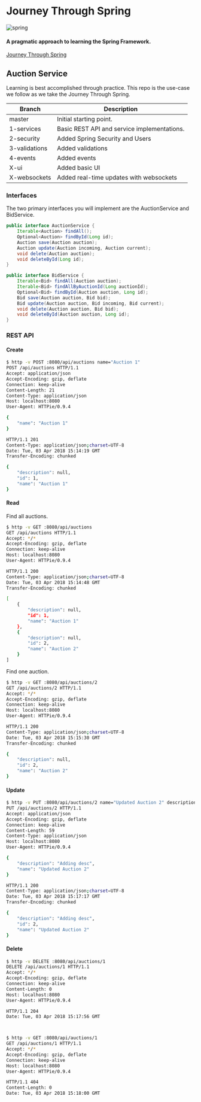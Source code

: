 Journey Through Spring
======
![spring](https://user-images.githubusercontent.com/26745523/37191895-099bbea8-2328-11e8-8b88-657c49317c2d.png)

#### A pragmatic approach to learning the Spring Framework. 
[Journey Through Spring](https://github.com/JahnelGroup/journey-through-spring)

Auction Service 
------
Learning is best accomplished through practice. This repo is the use-case we follow as we take the Journey Through Spring.

| Branch         | Description                                               |
| -------------- | --------------------------------------------------------- |
| master         | Initial starting point.                                   |
| 1-services     | Basic REST API and service implementations.               |
| 2-security     | Added Spring Security and Users                           |
| 3-validations  | Added validations                                         |
| 4-events       | Added events                                              |
| X-ui           | Added basic UI                                            |
| X-websockets   | Added real-time updates with websockets                   |

### Interfaces

The two primary interfaces you will implement are the AuctionService and BidService.
```java
public interface AuctionService {
    Iterable<Auction> findAll();
    Optional<Auction> findById(Long id);
    Auction save(Auction auction);
    Auction update(Auction incoming, Auction current);
    void delete(Auction auction);
    void deleteById(Long id);
}

public interface BidService {
    Iterable<Bid> findAll(Auction auction);
    Iterable<Bid> findAllByAuctionId(Long auctionId);
    Optional<Bid> findById(Auction auction, Long id);
    Bid save(Auction auction, Bid bid);
    Bid update(Auction auction, Bid incoming, Bid current);
    void delete(Auction auction, Bid bid);
    void deleteById(Auction auction, Long id);
}
```

### REST API

#### Create

```bash
$ http -v POST :8080/api/auctions name="Auction 1"
POST /api/auctions HTTP/1.1
Accept: application/json
Accept-Encoding: gzip, deflate
Connection: keep-alive
Content-Length: 21
Content-Type: application/json
Host: localhost:8080
User-Agent: HTTPie/0.9.4

{
    "name": "Auction 1"
}

HTTP/1.1 201 
Content-Type: application/json;charset=UTF-8
Date: Tue, 03 Apr 2018 15:14:19 GMT
Transfer-Encoding: chunked

{
    "description": null,
    "id": 1,
    "name": "Auction 1"
}
```

#### Read

Find all auctions.

```bash
$ http -v GET :8080/api/auctions
GET /api/auctions HTTP/1.1
Accept: */*
Accept-Encoding: gzip, deflate
Connection: keep-alive
Host: localhost:8080
User-Agent: HTTPie/0.9.4

HTTP/1.1 200 
Content-Type: application/json;charset=UTF-8
Date: Tue, 03 Apr 2018 15:14:48 GMT
Transfer-Encoding: chunked

[
    {
        "description": null,
        "id": 1,
        "name": "Auction 1"
    },
    {
        "description": null,
        "id": 2,
        "name": "Auction 2"
    }
]
``` 

Find one auction.

```bash
$ http -v GET :8080/api/auctions/2
GET /api/auctions/2 HTTP/1.1
Accept: */*
Accept-Encoding: gzip, deflate
Connection: keep-alive
Host: localhost:8080
User-Agent: HTTPie/0.9.4

HTTP/1.1 200 
Content-Type: application/json;charset=UTF-8
Date: Tue, 03 Apr 2018 15:15:30 GMT
Transfer-Encoding: chunked

{
    "description": null,
    "id": 2,
    "name": "Auction 2"
}
```

#### Update

```bash
$ http -v PUT :8080/api/auctions/2 name="Updated Auction 2" description="Adding desc"
PUT /api/auctions/2 HTTP/1.1
Accept: application/json
Accept-Encoding: gzip, deflate
Connection: keep-alive
Content-Length: 59
Content-Type: application/json
Host: localhost:8080
User-Agent: HTTPie/0.9.4

{
    "description": "Adding desc",
    "name": "Updated Auction 2"
}

HTTP/1.1 200 
Content-Type: application/json;charset=UTF-8
Date: Tue, 03 Apr 2018 15:17:17 GMT
Transfer-Encoding: chunked

{
    "description": "Adding desc",
    "id": 2,
    "name": "Updated Auction 2"
}
```

#### Delete

```bash
$ http -v DELETE :8080/api/auctions/1
DELETE /api/auctions/1 HTTP/1.1
Accept: */*
Accept-Encoding: gzip, deflate
Connection: keep-alive
Content-Length: 0
Host: localhost:8080
User-Agent: HTTPie/0.9.4

HTTP/1.1 204 
Date: Tue, 03 Apr 2018 15:17:56 GMT



$ http -v GET :8080/api/auctions/1
GET /api/auctions/1 HTTP/1.1
Accept: */*
Accept-Encoding: gzip, deflate
Connection: keep-alive
Host: localhost:8080
User-Agent: HTTPie/0.9.4

HTTP/1.1 404 
Content-Length: 0
Date: Tue, 03 Apr 2018 15:18:00 GMT
```
